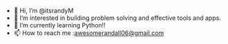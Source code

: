 - 👋 Hi, I’m @itsrandyM
- 👀 I’m interested in building problem solving and effective tools and apps.
- 🌱 I’m currently learning Python!!
- 📫 How to reach me :awesomerandall06@gmail.com

<!---
itsrandyM/itsrandyM is a ✨ special ✨ repository because its `README.md` (this file) appears on your GitHub profile.
You can click the Preview link to take a look at your changes.
--->
